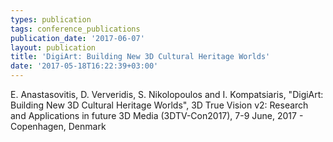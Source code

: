 ```yaml
---
types: publication
tags: conference_publications
publication_date: '2017-06-07'
layout: publication
title: 'DigiArt: Building New 3D Cultural Heritage Worlds'
date: '2017-05-18T16:22:39+03:00'
---
```

<p>E. Anastasovitis, D. Ververidis, S. Nikolopoulos and I. Kompatsiaris, "DigiArt: Building New 3D Cultural Heritage Worlds", 3D True Vision v2: Research and Applications in future 3D Media (3DTV-Con2017), 7-9 June, 2017 - Copenhagen, Denmark</p>
